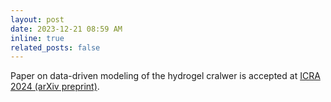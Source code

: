 ```yaml
---
layout: post
date: 2023-12-21 08:59 AM
inline: true
related_posts: false
---
```


Paper on data-driven modeling of the hydrogel cralwer is accepted at [ICRA 2024 (arXiv preprint)](https://doi.org/10.48550/arXiv.2307.01062).